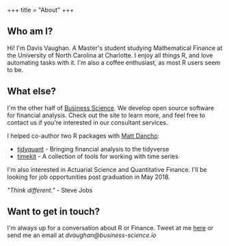 +++
title = "About"
+++

## Who am I?

Hi! I'm Davis Vaughan. A Master's student studying Mathematical Finance at the University of North Carolina at Charlotte. I enjoy all things R, and love automating tasks with it. I'm also a coffee enthusiast, as most R users seem to be.

## What else?

I'm the other half of [Business Science](http://www.business-science.io/). We develop open source software for financial analysis. Check out the site to learn more, and feel free to contact us if you're interested in our consultant services.

I helped co-author two R packages with [Matt Dancho](https://github.com/mdancho84):

- [tidyquant](https://business-science.github.io/tidyquant/) - Bringing financial analysis to the tidyverse
- [timekit](https://business-science.github.io/timekit/) - A collection of tools for working with time series 

I'm also interested in Actuarial Science and Quantitative Finance. I'll be looking for job opportunities post graduation in May 2018.

_"Think different."_ - Steve Jobs

## Want to get in touch?

I'm always up for a conversation about R or Finance. Tweet at me [here](https://twitter.com/dvaughan32) or send me an email at _dvaughan@business-science.io_
